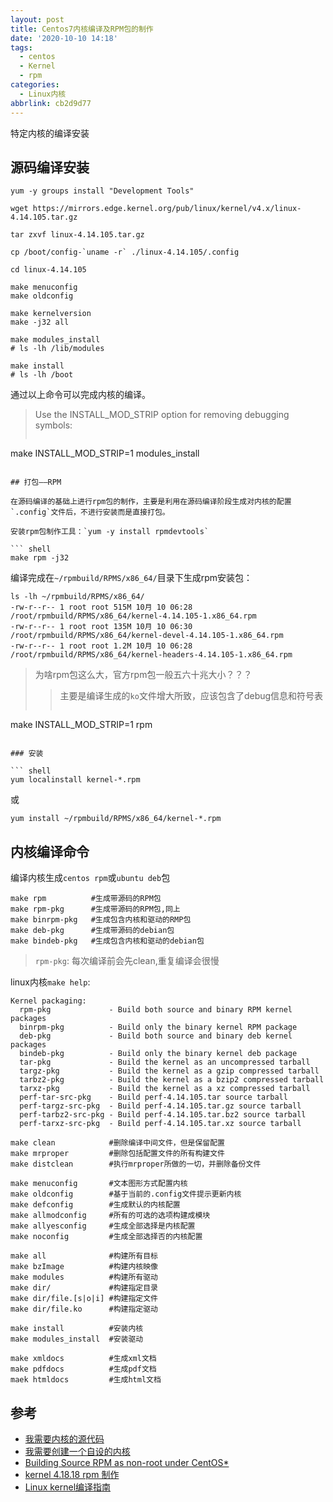 ```yaml
---
layout: post
title: Centos7内核编译及RPM包的制作
date: '2020-10-10 14:18'
tags:
  - centos
  - Kernel
  - rpm
categories:
  - Linux内核
abbrlink: cb2d9d77
---
```


特定内核的编译安装

<!--more-->

## 源码编译安装

``` shell
yum -y groups install "Development Tools"

wget https://mirrors.edge.kernel.org/pub/linux/kernel/v4.x/linux-4.14.105.tar.gz

tar zxvf linux-4.14.105.tar.gz

cp /boot/config-`uname -r` ./linux-4.14.105/.config

cd linux-4.14.105

make menuconfig
make oldconfig

make kernelversion
make -j32 all

make modules_install
# ls -lh /lib/modules

make install
# ls -lh /boot
```
通过以上命令可以完成内核的编译。

>Use the INSTALL_MOD_STRIP option for removing debugging symbols:
>```shell
make INSTALL_MOD_STRIP=1 modules_install
```

## 打包——RPM

在源码编译的基础上进行rpm包的制作，主要是利用在源码编译阶段生成对内核的配置`.config`文件后，不进行安装而是直接打包。

安装rpm包制作工具：`yum -y install rpmdevtools`

``` shell
make rpm -j32
```
编译完成在`~/rpmbuild/RPMS/x86_64/`目录下生成rpm安装包：
``` shell
ls -lh ~/rpmbuild/RPMS/x86_64/
-rw-r--r-- 1 root root 515M 10月 10 06:28 /root/rpmbuild/RPMS/x86_64/kernel-4.14.105-1.x86_64.rpm
-rw-r--r-- 1 root root 135M 10月 10 06:30 /root/rpmbuild/RPMS/x86_64/kernel-devel-4.14.105-1.x86_64.rpm
-rw-r--r-- 1 root root 1.2M 10月 10 06:28 /root/rpmbuild/RPMS/x86_64/kernel-headers-4.14.105-1.x86_64.rpm
```
> 为啥rpm包这么大，官方rpm包一般五六十兆大小？？？
>>主要是编译生成的`ko`文件增大所致，应该包含了debug信息和符号表
>>```shell
make INSTALL_MOD_STRIP=1 rpm
```

### 安装

``` shell
yum localinstall kernel-*.rpm
```
或
``` shell
yum install ~/rpmbuild/RPMS/x86_64/kernel-*.rpm
```

## 内核编译命令

编译内核生成`centos rpm`或`ubuntu deb`包

``` shell
make rpm          #生成带源码的RPM包
make rpm-pkg      #生成带源码的RPM包,同上
make binrpm-pkg   #生成包含内核和驱动的RMP包
make deb-pkg      #生成带源码的debian包
make bindeb-pkg   #生成包含内核和驱动的debian包
```
> `rpm-pkg`: 每次编译前会先clean,重复编译会很慢

linux内核`make help`:
```
Kernel packaging:
  rpm-pkg             - Build both source and binary RPM kernel packages
  binrpm-pkg          - Build only the binary kernel RPM package
  deb-pkg             - Build both source and binary deb kernel packages
  bindeb-pkg          - Build only the binary kernel deb package
  tar-pkg             - Build the kernel as an uncompressed tarball
  targz-pkg           - Build the kernel as a gzip compressed tarball
  tarbz2-pkg          - Build the kernel as a bzip2 compressed tarball
  tarxz-pkg           - Build the kernel as a xz compressed tarball
  perf-tar-src-pkg    - Build perf-4.14.105.tar source tarball
  perf-targz-src-pkg  - Build perf-4.14.105.tar.gz source tarball
  perf-tarbz2-src-pkg - Build perf-4.14.105.tar.bz2 source tarball
  perf-tarxz-src-pkg  - Build perf-4.14.105.tar.xz source tarball
```

``` shell
make clean            #删除编译中间文件，但是保留配置
make mrproper         #删除包括配置文件的所有构建文件
make distclean        #执行mrproper所做的一切，并删除备份文件

make menuconfig       #文本图形方式配置内核
make oldconfig        #基于当前的.config文件提示更新内核
make defconfig        #生成默认的内核配置
make allmodconfig     #所有的可选的选项构建成模块
make allyesconfig     #生成全部选择是内核配置
make noconfig         #生成全部选择否的内核配置

make all              #构建所有目标
make bzImage          #构建内核映像
make modules          #构建所有驱动
make dir/             #构建指定目录
make dir/file.[s|o|i] #构建指定文件
make dir/file.ko      #构建指定驱动

make install          #安装内核
make modules_install  #安装驱动

make xmldocs          #生成xml文档
make pdfdocs          #生成pdf文档
maek htmldocs         #生成html文档
```

## 参考

- [我需要内核的源代码](https://wiki.centos.org/zh/HowTos/I_need_the_Kernel_Source)
- [我需要创建一个自设的内核](https://wiki.centos.org/zh/HowTos/Custom_Kernel)
- [Building Source RPM as non-root under CentOS*](http://www.owlriver.com/tips/non-root/)
- [kernel 4.18.18 rpm 制作](https://www.cnblogs.com/wangjq19920210/p/10819541.html)
- [Linux kernel编译指南](https://blog.csdn.net/csujiangyu/article/details/84718750)
